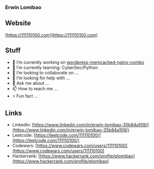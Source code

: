 ### Erwin Lomibao
## Website
[https://111110100.com](https://111110100.com)
## Stuff
- 🔭 I’m currently working on [wordpress-memcached-nginx-combo](https://github.com/111110100/wordpress-memcached-nginx-combo)
- 🌱 I’m currently learning: CyberSec/Python
- 👯 I’m looking to collaborate on ...
- 🤔 I’m looking for help with ...
- 💬 Ask me about ...
- 📫 How to reach me ...
- ⚡ Fun fact ...
## Links
- LinkedIn: [https://www.linkedin.com/in/erwin-lomibao-35b84a109/](https://www.linkedin.com/in/erwin-lomibao-35b84a109/)
- Leetcode: [https://leetcode.com/111110100/](https://leetcode.com/111110100/)
- Codewars: [https://www.codewars.com/users/111110100](https://www.codewars.com/users/111110100)
- Hackerrank: [https://www.hackerrank.com/profile/elomibao](https://www.hackerrank.com/profile/elomibao)
